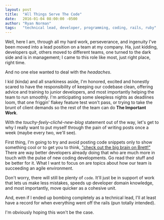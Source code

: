 ```yaml
---
layout: post
title:  "All Things Serve The Code"
date:   2016-01-04 08:00:00 -0500
author: "Ryan Norman"
tags:   "technical lead, developer, programming, coding, rails, ruby"
---
```


Well, here I am, through all my hard work, perseverance, and ingenuity I've been
moved into a lead position on a team at my company. Ha, just kidding, developers
quit, others moved to different teams, one turned to the dark side and is in
management; I came to this role like most, just right place, right time.

And no one else wanted to deal with the *headaches*.

I kid (kinda) and all snarkiness aside, I'm honored, excited and honestly scared
to have the responsibility of keeping our codebase clean, offering advice and
training to junior developers, and most importantly helping the team to run
smoothly. I'm anticipating some sleepless nights as deadlines loom, that one
friggin' flakey feature test won't pass, or trying to take the brunt of client
demands so the rest of the team can do **The Important Work**.

With the *touchy-feely-cliché-new-blog* statement out of the way, let's get to why
I really want to put myself through the pain of writing posts once a week (maybe
every two, we'll see).

First thing, I'm going to try and avoid posting code snippets only to show
something cool or to get you to think, ["check out the big brain on Brett!"](https://www.youtube.com/watch?v=4hWZM8UicVI)
There are way better developers already doing that who are much more in touch with the
pulse of new coding developments. Go read their stuff and be better for it. What
I want to focus on are topics about how our team is succeeding an agile environment.

Don't worry, there will still be plenty of `code`. It'll just be in support of
work that lets us make less mistakes, speeds up developer domain knowledge, and most
importantly, move quicker as a cohesive unit.

And, even if I ended up bombing completely as a technical lead, I'll at least
have a record for when everything went off the rails (pun totally intended).

I'm obviously hoping this won't be the case.
